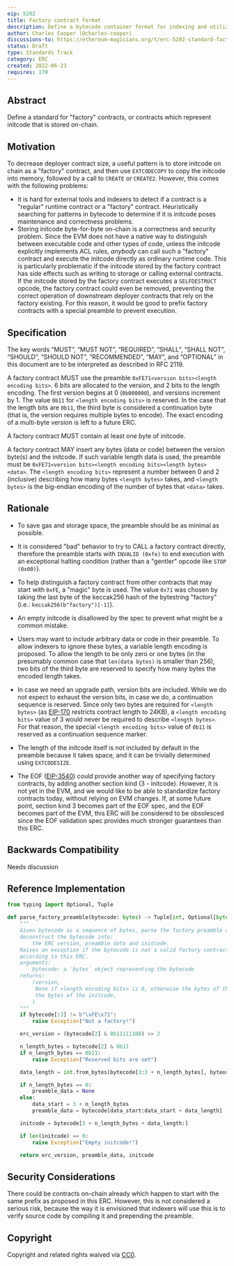 ```yaml
---
eip: 5202
title: Factory contract format
description: Define a bytecode container format for indexing and utilizing factory contracts
author: Charles Cooper (@charles-cooper)
discussions-to: https://ethereum-magicians.org/t/erc-5202-standard-factory-contract-format/9851
status: Draft
type: Standards Track
category: ERC
created: 2022-06-23
requires: 170
---
```


## Abstract
Define a standard for "factory" contracts, or contracts which represent initcode that is stored on-chain.

## Motivation
To decrease deployer contract size, a useful pattern is to store initcode on chain as a "factory" contract, and then use `EXTCODECOPY` to copy the initcode into memory, followed by a call to `CREATE` or `CREATE2`. However, this comes with the following problems:

- It is hard for external tools and indexers to detect if a contract is a "regular" runtime contract or a "factory" contract. Heuristically searching for patterns in bytecode to determine if it is initcode poses maintenance and correctness problems.
- Storing initcode byte-for-byte on-chain is a correctness and security problem. Since the EVM does not have a native way to distinguish between executable code and other types of code, unless the initcode explicitly implements ACL rules, *anybody* can call such a "factory" contract and execute the initcode directly as ordinary runtime code. This is particularly problematic if the initcode stored by the factory contract has side effects such as writing to storage or calling external contracts. If the initcode stored by the factory contract executes a `SELFDESTRUCT` opcode, the factory contract could even be removed, preventing the correct operation of downstream deployer contracts that rely on the factory existing. For this reason, it would be good to prefix factory contracts with a special preamble to prevent execution.

## Specification
The key words “MUST”, “MUST NOT”, “REQUIRED”, “SHALL”, “SHALL NOT”, “SHOULD”, “SHOULD NOT”, “RECOMMENDED”, “MAY”, and “OPTIONAL” in this document are to be interpreted as described in RFC 2119.

A factory contract MUST use the preamble `0xFE71<version bits><length encoding bits>`. 6 bits are allocated to the version, and 2 bits to the length encoding. The first version begins at 0 (`0b000000`), and versions increment by 1. The value `0b11` for `<length encoding bits>` is reserved. In the case that the length bits are `0b11`, the third byte is considered a continuation byte (that is, the version requires multiple bytes to encode). The exact encoding of a multi-byte version is left to a future ERC.

A factory contract MUST contain at least one byte of initcode.

A factory contract MAY insert any bytes (data or code) between the version byte(s) and the initcode. If such variable length data is used, the preamble must be `0xFE71<version bits><length encoding bits><length bytes><data>`. The `<length encoding bits>` represent a number between 0 and 2 (inclusive) describing how many bytes `<length bytes>` takes, and `<length bytes>` is the big-endian encoding of the number of bytes that `<data>` takes.

## Rationale
- To save gas and storage space, the preamble should be as minimal as possible.

- It is considered "bad" behavior to try to CALL a factory contract directly, therefore the preamble starts with `INVALID (0xfe)` to end execution with an exceptional halting condition (rather than a "gentler" opcode like `STOP (0x00)`).

- To help distinguish a factory contract from other contracts that may start with `0xFE`, a "magic" byte is used. The value `0x71` was chosen by taking the last byte of the keccak256 hash of the bytestring "factory" (i.e.: `keccak256(b"factory")[-1]`).

- An empty initcode is disallowed by the spec to prevent what might be a common mistake.

- Users may want to include arbitrary data or code in their preamble. To allow indexers to ignore these bytes, a variable length encoding is proposed. To allow the length to be only zero or one bytes (in the presumably common case that `len(data bytes)` is smaller than 256), two bits of the third byte are reserved to specify how many bytes the encoded length takes.

- In case we need an upgrade path, version bits are included. While we do not expect to exhaust the version bits, in case we do, a continuation sequence is reserved. Since only two bytes are required for `<length bytes>` (as [EIP-170](./eip-170.md) restricts contract length to 24KB), a `<length encoding bits>` value of 3 would never be required to describe `<length bytes>`. For that reason, the special `<length encoding bits>` value of `0b11` is reserved as a continuation sequence marker.

- The length of the initcode itself is not included by default in the preamble because it takes space, and it can be trivially determined using `EXTCODESIZE`.

- The EOF ([EIP-3540](./eip-3540.md)) could provide another way of specifying factory contracts, by adding another section kind (3 - initcode). However, it is not yet in the EVM, and we would like to be able to standardize factory contracts today, without relying on EVM changes. If, at some future point, section kind 3 becomes part of the EOF spec, and the EOF becomes part of the EVM, this ERC will be considered to be obsolesced since the EOF validation spec provides much stronger guarantees than this ERC.


## Backwards Compatibility
Needs discussion

## Reference Implementation

```python
from typing import Optional, Tuple

def parse_factory_preamble(bytecode: bytes) -> Tuple[int, Optional[bytes], bytes]:
    """
    Given bytecode as a sequence of bytes, parse the factory preamble and
    deconstruct the bytecode into:
        the ERC version, preamble data and initcode.
    Raises an exception if the bytecode is not a valid factory contract
    according to this ERC.
    arguments:
        bytecode: a `bytes` object representing the bytecode
    returns:
        (version,
         None if <length encoding bits> is 0, otherwise the bytes of the data section,
         the bytes of the initcode,
        )
    """
    if bytecode[:2] != b"\xFE\x71":
        raise Exception("Not a factory!")

    erc_version = (bytecode[2] & 0b11111100) >> 2

    n_length_bytes = bytecode[2] & 0b11
    if n_length_bytes == 0b11:
        raise Exception("Reserved bits are set")

    data_length = int.from_bytes(bytecode[3:3 + n_length_bytes], byteorder="big")

    if n_length_bytes == 0:
        preamble_data = None
    else:
        data_start = 3 + n_length_bytes
        preamble_data = bytecode[data_start:data_start + data_length]

    initcode = bytecode[3 + n_length_bytes + data_length:]

    if len(initcode) == 0:
        raise Exception("Empty initcode!")

    return erc_version, preamble_data, initcode
```

## Security Considerations

There could be contracts on-chain already which happen to start with the same prefix as proposed in this ERC. However, this is not considered a serious risk, because the way it is envisioned that indexers will use this is to verify source code by compiling it and prepending the preamble.

## Copyright
Copyright and related rights waived via [CC0](../LICENSE.md).
